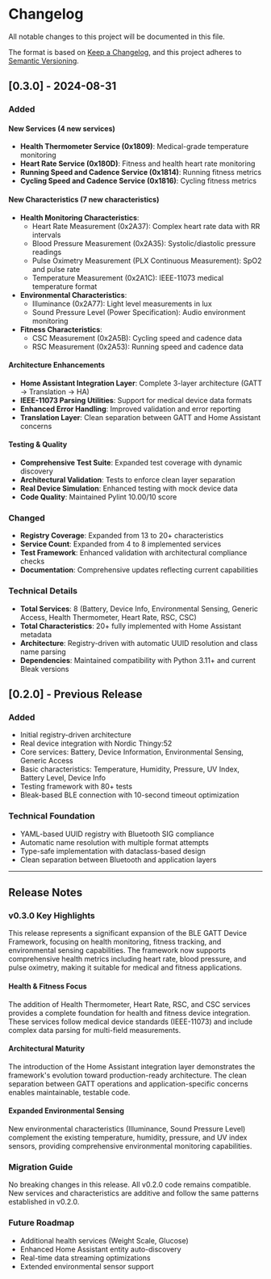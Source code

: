 # Changelog

All notable changes to this project will be documented in this file.

The format is based on [Keep a Changelog](https://keepachangelog.com/en/1.0.0/),
and this project adheres to [Semantic Versioning](https://semver.org/spec/v2.0.0.html).

## [0.3.0] - 2024-08-31

### Added

#### New Services (4 new services)
- **Health Thermometer Service (0x1809)**: Medical-grade temperature monitoring
- **Heart Rate Service (0x180D)**: Fitness and health heart rate monitoring  
- **Running Speed and Cadence Service (0x1814)**: Running fitness metrics
- **Cycling Speed and Cadence Service (0x1816)**: Cycling fitness metrics

#### New Characteristics (7 new characteristics)
- **Health Monitoring Characteristics**:
  - Heart Rate Measurement (0x2A37): Complex heart rate data with RR intervals
  - Blood Pressure Measurement (0x2A35): Systolic/diastolic pressure readings
  - Pulse Oximetry Measurement (PLX Continuous Measurement): SpO2 and pulse rate
  - Temperature Measurement (0x2A1C): IEEE-11073 medical temperature format
- **Environmental Characteristics**:
  - Illuminance (0x2A77): Light level measurements in lux
  - Sound Pressure Level (Power Specification): Audio environment monitoring
- **Fitness Characteristics**:
  - CSC Measurement (0x2A5B): Cycling speed and cadence data
  - RSC Measurement (0x2A53): Running speed and cadence data

#### Architecture Enhancements
- **Home Assistant Integration Layer**: Complete 3-layer architecture (GATT → Translation → HA)
- **IEEE-11073 Parsing Utilities**: Support for medical device data formats
- **Enhanced Error Handling**: Improved validation and error reporting
- **Translation Layer**: Clean separation between GATT and Home Assistant concerns

#### Testing & Quality
- **Comprehensive Test Suite**: Expanded test coverage with dynamic discovery
- **Architectural Validation**: Tests to enforce clean layer separation
- **Real Device Simulation**: Enhanced testing with mock device data
- **Code Quality**: Maintained Pylint 10.00/10 score

### Changed
- **Registry Coverage**: Expanded from 13 to 20+ characteristics
- **Service Count**: Expanded from 4 to 8 implemented services
- **Test Framework**: Enhanced validation with architectural compliance checks
- **Documentation**: Comprehensive updates reflecting current capabilities

### Technical Details
- **Total Services**: 8 (Battery, Device Info, Environmental Sensing, Generic Access, Health Thermometer, Heart Rate, RSC, CSC)
- **Total Characteristics**: 20+ fully implemented with Home Assistant metadata
- **Architecture**: Registry-driven with automatic UUID resolution and class name parsing
- **Dependencies**: Maintained compatibility with Python 3.11+ and current Bleak versions

## [0.2.0] - Previous Release

### Added
- Initial registry-driven architecture
- Real device integration with Nordic Thingy:52
- Core services: Battery, Device Information, Environmental Sensing, Generic Access
- Basic characteristics: Temperature, Humidity, Pressure, UV Index, Battery Level, Device Info
- Testing framework with 80+ tests
- Bleak-based BLE connection with 10-second timeout optimization

### Technical Foundation
- YAML-based UUID registry with Bluetooth SIG compliance
- Automatic name resolution with multiple format attempts
- Type-safe implementation with dataclass-based design
- Clean separation between Bluetooth and application layers

---

## Release Notes

### v0.3.0 Key Highlights

This release represents a significant expansion of the BLE GATT Device Framework, focusing on health monitoring, fitness tracking, and environmental sensing capabilities. The framework now supports comprehensive health metrics including heart rate, blood pressure, and pulse oximetry, making it suitable for medical and fitness applications.

#### Health & Fitness Focus
The addition of Health Thermometer, Heart Rate, RSC, and CSC services provides a complete foundation for health and fitness device integration. These services follow medical device standards (IEEE-11073) and include complex data parsing for multi-field measurements.

#### Architectural Maturity
The introduction of the Home Assistant integration layer demonstrates the framework's evolution toward production-ready architecture. The clean separation between GATT operations and application-specific concerns enables maintainable, testable code.

#### Expanded Environmental Sensing
New environmental characteristics (Illuminance, Sound Pressure Level) complement the existing temperature, humidity, pressure, and UV index sensors, providing comprehensive environmental monitoring capabilities.

### Migration Guide

No breaking changes in this release. All v0.2.0 code remains compatible. New services and characteristics are additive and follow the same patterns established in v0.2.0.

### Future Roadmap

- Additional health services (Weight Scale, Glucose)
- Enhanced Home Assistant entity auto-discovery
- Real-time data streaming optimizations
- Extended environmental sensor support